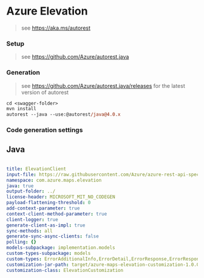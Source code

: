 # Azure Elevation

> see https://aka.ms/autorest

### Setup
> see https://github.com/Azure/autorest.java

### Generation
> see https://github.com/Azure/autorest.java/releases for the latest version of autorest
```ps
cd <swagger-folder>
mvn install
autorest --java --use:@autorest/java@4.0.x
```

### Code generation settings

## Java

``` yaml

title: ElevationClient
input-file: https://raw.githubusercontent.com/Azure/azure-rest-api-specs/main/specification/maps/data-plane/DEM/preview/1.0/elevation.json
namespace: com.azure.maps.elevation
java: true
output-folder: ../
license-header: MICROSOFT_MIT_NO_CODEGEN
payload-flattening-threshold: 0
add-context-parameter: true
context-client-method-parameter: true
client-logger: true
generate-client-as-impl: true
sync-methods: all
generate-sync-async-clients: false
polling: {}
models-subpackage: implementation.models
custom-types-subpackage: models
custom-types: ErrorAdditionalInfo,ErrorDetail,ErrorResponse,ErrorResponseException,Elevation,ElevationResult
customization-jar-path: target/azure-maps-elevation-customization-1.0.0-beta.1.jar
customization-class: ElevationCustomization
```
